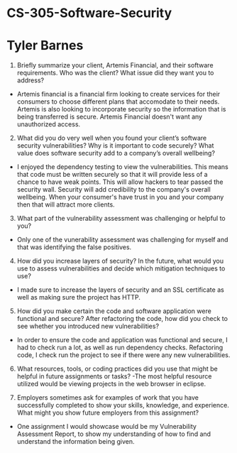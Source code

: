 # CS-305-Software-Security
# Tyler Barnes

1. Briefly summarize your client, Artemis Financial, and their software requirements. Who was the client? What issue did they want you to address?
  - Artemis financial is a financial firm looking to create services for their consumers to choose different plans that accomodate to their needs. Artemis is also looking to incorporate security so the information that is being transferred is secure. Artemis Financial doesn't want any unauthorized access.

2. What did you do very well when you found your client’s software security vulnerabilities? Why is it important to code securely? What value does software security add to a company’s overall wellbeing?
  - I enjoyed the dependency testing to view the vulnerabilities. This means that code must be written securely so that it will provide less of a chance to have weak points. This will allow hackers to tear passed the security wall. Security will add credibility to the company's overall wellbeing. When your consumer's have trust in you and your company then that will attract more clients.
  
3. What part of the vulnerability assessment was challenging or helpful to you?
  - Only one of the vunerability assessment was challenging for myself and that was identifying the false positives. 
  
4. How did you increase layers of security? In the future, what would you use to assess vulnerabilities and decide which mitigation techniques to use?
  - I made sure to increase the layers of security and an SSL certificate as well as making sure the project has HTTP.
     
5. How did you make certain the code and software application were functional and secure? After refactoring the code, how did you check to see whether you introduced new vulnerabilities?
  - In order to ensure the code and application was functional and secure, I had to check run a lot, as well as run dependency checks. Refactoring code, I check run the project to see if there were any new vulnerabilities.

6. What resources, tools, or coding practices did you use that might be helpful in future assignments or tasks?
  -The most helpful resource utilized would be viewing projects in the web browser in eclipse.
   
7. Employers sometimes ask for examples of work that you have successfully completed to show your skills, knowledge, and experience. What might you show future employers from this assignment?
  - One assignment I would showcase would be my Vulnerability Assessment Report, to show my understanding of how to find and understand the information being given.
